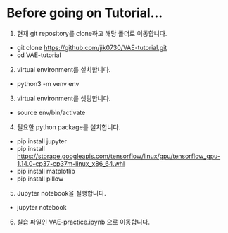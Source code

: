 # Before going on Tutorial...

1. 현재 git repository를 clone하고 해당 폴더로 이동합니다.

* git clone https://github.com/jik0730/VAE-tutorial.git
* cd VAE-tutorial

2. virtual environment를 설치합니다.

* python3 -m venv env

3. virtual environment를 셋팅합니다.

* source env/bin/activate

4. 필요한 python package를 설치합니다.

* pip install jupyter
* pip install https://storage.googleapis.com/tensorflow/linux/gpu/tensorflow_gpu-1.14.0-cp37-cp37m-linux_x86_64.whl
* pip install matplotlib
* pip install pillow

5. Jupyter notebook을 실행합니다.

* jupyter notebook

6. 실습 파일인 VAE-practice.ipynb 으로 이동합니다.
